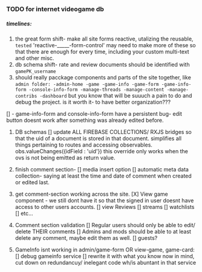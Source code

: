 ### TODO for internet videogame db

##### timelines:
1. the great form shift- make all site forms reactive, utalizing the reusable, ````tested```` 'reactive-_____-form-control'
    may need to make more of these so that there are enough for every time, including your custom multi-text and other misc.
2. db schema shift- rate and review documents should be identified with `gamePK_username`  
3. should really pacckage components and parts of the site together, like 
`admin folder:
-admin-home
-game
-game-info
-game-form
-game-info-form
-console-info-form
-manage-threads
-manage-content
-manage-contribs
-dashboard`
but you know that will be suuuch a pain to do and debug the project. is it worth it- to have better organization???


[] - game-info-form and console-info-form have a persistent bug- edit button doesnt work after something was already edited before.

1. DB schemas
    [] update ALL FIREBASE COLLECTIONS/ RXJS bridges so that the uid of a document is stored in that document. simplifies all things pertaining to routes and accessing observables. obs.valueChanges({idField : 'uid'}) this override only works when the ovs is not being emitted as return value.

2. finish comment section- 
    [] media insert option 
    [] automatic meta data collection- saying at least the time and date of comment when created or edited last.

3. get comment-section working across the site.
    [X] View game component - we still dont have it so that the signed in user doesnt have access to other users accounts.
    [] view Reviews
    [] streams
    [] watchlists
    [] etc... 

4. Comment section validation
    [] Regular users should only be able to edit/ delete THEIR comments
    [] Admins and mods should be able to at least delete any comment, maybe edit them as well.
    [] guests?

5. GameInfo isnt working in admin/game-form OR view-game, game-card:
    [] debug gameinfo service
    [] rewrite it with what you know now in mind, cut down on redundancuy/ inelegant code wh/is abuntant in that service

